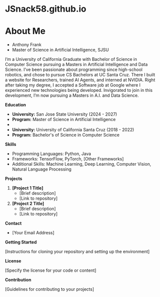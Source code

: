 # JSnack58.github.io

# About Me

* Anthony Frank
* Master of Science in Artificial Intelligence, SJSU

I’m a University of California Graduate with Bachelor of Science in Computer Science pursuing a Masters in Artificial Intelligence and Data Science. I’ve been passionate about programming since high-school robotics, and chose to pursue CS Bachelors at UC Santa Cruz. There I built a website for Researchers, trained AI Agents, and interned at NVIDIA. Right after taking my degree, I accepted a Software job at Google where I experienced new technologies being developed. Invigorated to join in this development, I’m now pursuing a Masters in A.I. and Data Science.

**Education**

* **University:** San Jose State University (2024 - 2027)
* **Program:** Master of Science in Artificial Intelligence
* 
* **University:** University of California Santa Cruz (2018 - 2022)
* **Program:** Bachelor's of Science in Computer Science

**Skills**

* Programming Languages: Python, Java
* Frameworks: TensorFlow, PyTorch, [Other Frameworks]
* Additional Skills: Machine Learning, Deep Learning, Computer Vision, Natural Language Processing

**Projects**

1. **[Project 1 Title]**
   * [Brief description]
   * [Link to repository]
2. **[Project 2 Title]**
   * [Brief description]
   * [Link to repository]

**Contact**

* [Your Email Address]

**Getting Started**

[Instructions for cloning your repository and setting up the environment]

**License**

[Specify the license for your code or content]

**Contribution**

[Guidelines for contributing to your projects]
